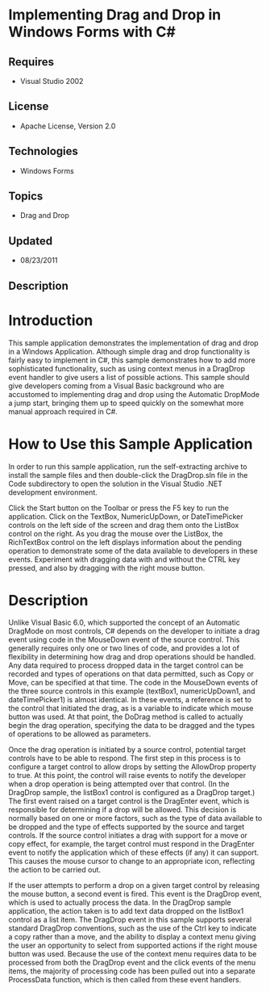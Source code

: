 # Implementing Drag and Drop in Windows Forms with C#
## Requires
- Visual Studio 2002
## License
- Apache License, Version 2.0
## Technologies
- Windows Forms
## Topics
- Drag and Drop
## Updated
- 08/23/2011
## Description

<h1>Introduction</h1>
<p>This sample application demonstrates the implementation of drag and drop in a Windows Application. Although simple drag and drop functionality is fairly easy to implement in C#, this sample demonstrates how to add more sophisticated functionality, such as
 using context menus in a DragDrop event handler to give users a list of possible actions. This sample should give developers coming from a Visual Basic background who are accustomed to implementing drag and drop using the Automatic DropMode a jump start, bringing
 them up to speed quickly on the somewhat more manual approach required in C#.</p>
<ul>
</ul>
<h1>How to Use this Sample Application</h1>
<p class="Text">In order to run this sample application, run the self-extracting archive to install the sample files and then double-click the DragDrop.sln file in the Code subdirectory to open the solution in the Visual Studio .NET development environment.</p>
<p class="Text">Click the Start button on the Toolbar or press the F5 key to run the application. Click on the TextBox, NumericUpDown, or DateTimePicker controls on the left side of the screen and drag them onto the ListBox control on the right. As you drag
 the mouse over the ListBox, the RichTextBox control on the left displays information about the pending operation to demonstrate some of the data available to developers in these events. Experiment with dragging data with and without the CTRL key pressed, and
 also by dragging with the right mouse button.</p>
<h1>Description</h1>
<p class="Text">Unlike Visual Basic 6.0, which supported the concept of an Automatic DragMode on most controls, C# depends on the developer to initiate a drag event using code in the MouseDown event of the source control. This generally requires only one
 or two lines of code, and provides a lot of flexibility in determining how drag and drop operations should be handled. Any data required to process dropped data in the target control can be recorded and types of operations on that data permitted, such as Copy
 or Move, can be specified at that time. The code in the MouseDown events of the three source controls in this example (textBox1, numericUpDown1, and dateTimePicker1) is almost identical. In these events, a reference is set to the control that initiated the
 drag, as is a variable to indicate which mouse button was used. At that point, the DoDrag method is called to actually begin the drag operation, specifying the data to be dragged and the types of operations to be allowed as parameters.</p>
<p class="Text">Once the drag operation is initiated by a source control, potential target controls have to be able to respond. The first step in this process is to configure a target control to allow drops by setting the AllowDrop property to true. At this
 point, the control will raise events to notify the developer when a drop operation is being attempted over that control. (In the DragDrop sample, the listBox1 control is configured as a DragDrop target.) The first event raised on a target control is the DragEnter
 event, which is responsible for determining if a drop will be allowed. This decision is normally based on one or more factors, such as the type of data available to be dropped and the type of effects supported by the source and target controls. If the source
 control initiates a drag with support for a move or copy effect, for example, the target control must respond in the DragEnter event to notify the application which of these effects (if any) it can support. This causes the mouse cursor to change to an appropriate
 icon, reflecting the action to be carried out.</p>
<p class="Text">If the user attempts to perform a drop on a given target control by releasing the mouse button, a second event is fired. This event is the DragDrop event, which is used to actually process the data. In the DragDrop sample application, the
 action taken is to add text data dropped on the listBox1 control as a list item. The DragDrop event in this sample supports several standard DragDrop conventions, such as the use of the Ctrl key to indicate a copy rather than a move, and the ability to display
 a context menu giving the user an opportunity to select from supported actions if the right mouse button was used. Because the use of the context menu requires data to be processed from both the DragDrop event and the click events of the menu items, the majority
 of processing code has been pulled out into a separate ProcessData function, which is then called from these event handlers.</p>

